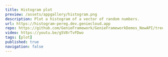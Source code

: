 ```yaml
---
title: Histogram plot
preview: /assets/appgallery/histogram.png
description: Plot a histogram of a vector of random numbers.
url: https://histogram-pereg.dev.geniecloud.app
repo: https://github.com/GenieFramework/GenieFrameworkDemos_NewAPI/tree/main/histogram
video: https://youtu.be/g5V8rTvFDwo
tags: [plot]
published: true
navigation: false
---
```

